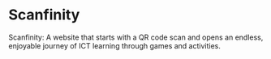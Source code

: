 # Scanfinity
‎Scanfinity: A website that starts with a QR code scan and opens an endless, enjoyable journey of ICT learning through games and activities.
